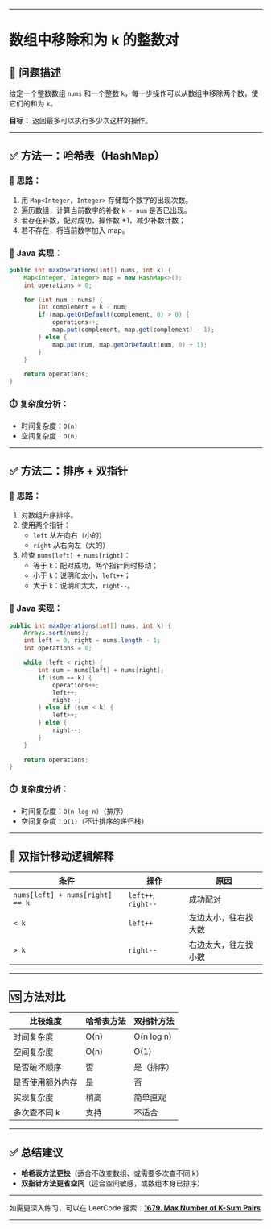 ------

# 数组中移除和为 k 的整数对

## 🧩 问题描述

给定一个整数数组 `nums` 和一个整数 `k`，每一步操作可以从数组中移除两个数，使它们的和为 `k`。

**目标：** 返回最多可以执行多少次这样的操作。

------

## ✅ 方法一：哈希表（HashMap）

### 🔧 思路：

1. 用 `Map<Integer, Integer>` 存储每个数字的出现次数。
2. 遍历数组，计算当前数字的补数 `k - num` 是否已出现。
3. 若存在补数，配对成功，操作数 +1，减少补数计数；
4. 若不存在，将当前数字加入 map。

### 🧠 Java 实现：

```java
public int maxOperations(int[] nums, int k) {
    Map<Integer, Integer> map = new HashMap<>();
    int operations = 0;

    for (int num : nums) {
        int complement = k - num;
        if (map.getOrDefault(complement, 0) > 0) {
            operations++;
            map.put(complement, map.get(complement) - 1);
        } else {
            map.put(num, map.getOrDefault(num, 0) + 1);
        }
    }

    return operations;
}
```

### ⏱️ 复杂度分析：

- 时间复杂度：`O(n)`
- 空间复杂度：`O(n)`

------

## ✅ 方法二：排序 + 双指针

### 🔧 思路：

1. 对数组升序排序。
2. 使用两个指针：
   - `left` 从左向右（小的）
   - `right` 从右向左（大的）
3. 检查 `nums[left] + nums[right]`：
   - 等于 `k`：配对成功，两个指针同时移动；
   - 小于 `k`：说明和太小，`left++`；
   - 大于 `k`：说明和太大，`right--`。

### 🧠 Java 实现：

```java
public int maxOperations(int[] nums, int k) {
    Arrays.sort(nums);
    int left = 0, right = nums.length - 1;
    int operations = 0;

    while (left < right) {
        int sum = nums[left] + nums[right];
        if (sum == k) {
            operations++;
            left++;
            right--;
        } else if (sum < k) {
            left++;
        } else {
            right--;
        }
    }

    return operations;
}
```

### ⏱️ 复杂度分析：

- 时间复杂度：`O(n log n)`（排序）
- 空间复杂度：`O(1)`（不计排序的递归栈）

------

## 🔄 双指针移动逻辑解释

| 条件                            | 操作                | 原因                 |
| ------------------------------- | ------------------- | -------------------- |
| `nums[left] + nums[right] == k` | `left++`, `right--` | 成功配对             |
| `< k`                           | `left++`            | 左边太小，往右找大数 |
| `> k`                           | `right--`           | 右边太大，往左找小数 |

------

## 🆚 方法对比

| 比较维度         | 哈希表方法 | 双指针方法 |
| ---------------- | ---------- | ---------- |
| 时间复杂度       | O(n)       | O(n log n) |
| 空间复杂度       | O(n)       | O(1)       |
| 是否破坏顺序     | 否         | 是（排序） |
| 是否使用额外内存 | 是         | 否         |
| 实现复杂度       | 稍高       | 简单直观   |
| 多次查不同 k     | 支持       | 不适合     |

------

## ✅ 总结建议

- **哈希表方法更快**（适合不改变数组、或需要多次查不同 k）
- **双指针方法更省空间**（适合空间敏感，或数组本身已排序）

------

如需更深入练习，可以在 LeetCode 搜索：**[1679. Max Number of K-Sum Pairs](https://leetcode.com/problems/max-number-of-k-sum-pairs/)**

------

